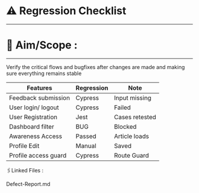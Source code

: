 # ⚠️ Regression Checklist 
----------------------------------------------------------------------------------------------------------------------------------------------------------------------

# 📌 Aim/Scope : 
----------------------------------------------------------------------------------------------------------------------------------------------------------------------
Verify the critical flows and bugfixes after changes are made and making sure everything remains stable 

| Features            | Regression | Note            | 
|---------------------|------------|-----------------|
| Feedback submission | Cypress    | Input missing   |
| User login/ logout  | Cypress    | Failed          |
| User Registration   | Jest       | Cases retested  |
| Dashboard filter    | BUG        | Blocked         |
| Awareness Access    | Passed     | Article loads   |
| Profile Edit        | Manual     | Saved           |
| Profile access guard | Cypress    | Route Guard     |


🖇Linked Files :

  Defect-Report.md
